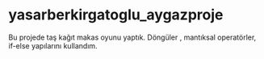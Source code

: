 # yasarberkirgatoglu_aygazproje
Bu projede taş kağıt makas oyunu yaptık.
Döngüler , mantıksal operatörler, if-else yapılarını kullandım.
